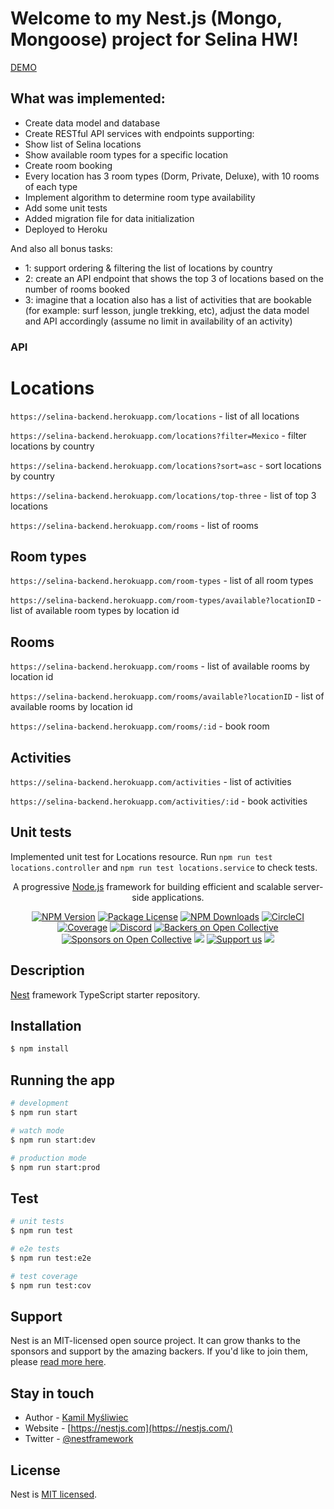 
# Welcome to my Nest.js (Mongo, Mongoose) project for Selina HW!

[DEMO](https://selina-backend.herokuapp.com/)

## What was implemented:

- Create data model and database
- Create RESTful API services with endpoints supporting:
- Show list of Selina locations
- Show available room types for a specific location
- Create room booking
- Every location has 3 room types (Dorm, Private, Deluxe), with 10 rooms of each type
- Implement algorithm to determine room type availability
- Add some unit tests
- Added migration file for data initialization
- Deployed to Heroku

And also all bonus tasks:
- 1: support ordering & filtering the list of locations by country
- 2: create an API endpoint that shows the top 3 of locations based on the number
of rooms booked
- 3: imagine that a location also has a list of activities that are bookable (for
example: surf lesson, jungle trekking, etc), adjust the data model and API
accordingly (assume no limit in availability of an activity)

### API

# Locations
```https://selina-backend.herokuapp.com/locations``` - list of all locations

```https://selina-backend.herokuapp.com/locations?filter=Mexico``` - filter locations by country

```https://selina-backend.herokuapp.com/locations?sort=asc``` - sort locations by country

```https://selina-backend.herokuapp.com/locations/top-three``` - list of top 3 locations

```https://selina-backend.herokuapp.com/rooms``` - list of rooms

## Room types
```https://selina-backend.herokuapp.com/room-types``` - list of all room types

```https://selina-backend.herokuapp.com/room-types/available?locationID``` - list of available room types by location id


## Rooms
```https://selina-backend.herokuapp.com/rooms``` - list of available rooms by location id

```https://selina-backend.herokuapp.com/rooms/available?locationID``` - list of available rooms by location id

```https://selina-backend.herokuapp.com/rooms/:id``` - book room



## Activities
```https://selina-backend.herokuapp.com/activities``` - list of activities

```https://selina-backend.herokuapp.com/activities/:id``` - book activities

## Unit tests
Implemented unit test for Locations resource. Run ```npm run test locations.controller``` and ```npm run test locations.service``` to check tests.

[circleci-image]: https://img.shields.io/circleci/build/github/nestjs/nest/master?token=abc123def456
[circleci-url]: https://circleci.com/gh/nestjs/nest

  <p align="center">A progressive <a href="http://nodejs.org" target="_blank">Node.js</a> framework for building efficient and scalable server-side applications.</p>
    <p align="center">
<a href="https://www.npmjs.com/~nestjscore" target="_blank"><img src="https://img.shields.io/npm/v/@nestjs/core.svg" alt="NPM Version" /></a>
<a href="https://www.npmjs.com/~nestjscore" target="_blank"><img src="https://img.shields.io/npm/l/@nestjs/core.svg" alt="Package License" /></a>
<a href="https://www.npmjs.com/~nestjscore" target="_blank"><img src="https://img.shields.io/npm/dm/@nestjs/common.svg" alt="NPM Downloads" /></a>
<a href="https://circleci.com/gh/nestjs/nest" target="_blank"><img src="https://img.shields.io/circleci/build/github/nestjs/nest/master" alt="CircleCI" /></a>
<a href="https://coveralls.io/github/nestjs/nest?branch=master" target="_blank"><img src="https://coveralls.io/repos/github/nestjs/nest/badge.svg?branch=master#9" alt="Coverage" /></a>
<a href="https://discord.gg/G7Qnnhy" target="_blank"><img src="https://img.shields.io/badge/discord-online-brightgreen.svg" alt="Discord"/></a>
<a href="https://opencollective.com/nest#backer" target="_blank"><img src="https://opencollective.com/nest/backers/badge.svg" alt="Backers on Open Collective" /></a>
<a href="https://opencollective.com/nest#sponsor" target="_blank"><img src="https://opencollective.com/nest/sponsors/badge.svg" alt="Sponsors on Open Collective" /></a>
  <a href="https://paypal.me/kamilmysliwiec" target="_blank"><img src="https://img.shields.io/badge/Donate-PayPal-ff3f59.svg"/></a>
    <a href="https://opencollective.com/nest#sponsor"  target="_blank"><img src="https://img.shields.io/badge/Support%20us-Open%20Collective-41B883.svg" alt="Support us"></a>
  <a href="https://twitter.com/nestframework" target="_blank"><img src="https://img.shields.io/twitter/follow/nestframework.svg?style=social&label=Follow"></a>
</p>
  <!--[![Backers on Open Collective](https://opencollective.com/nest/backers/badge.svg)](https://opencollective.com/nest#backer)
  [![Sponsors on Open Collective](https://opencollective.com/nest/sponsors/badge.svg)](https://opencollective.com/nest#sponsor)-->

## Description

[Nest](https://github.com/nestjs/nest) framework TypeScript starter repository.

## Installation

```bash
$ npm install
```

## Running the app

```bash
# development
$ npm run start

# watch mode
$ npm run start:dev

# production mode
$ npm run start:prod
```

## Test

```bash
# unit tests
$ npm run test

# e2e tests
$ npm run test:e2e

# test coverage
$ npm run test:cov
```

## Support

Nest is an MIT-licensed open source project. It can grow thanks to the sponsors and support by the amazing backers. If you'd like to join them, please [read more here](https://docs.nestjs.com/support).

## Stay in touch

- Author - [Kamil Myśliwiec](https://kamilmysliwiec.com)
- Website - [https://nestjs.com](https://nestjs.com/)
- Twitter - [@nestframework](https://twitter.com/nestframework)

## License

Nest is [MIT licensed](LICENSE).
